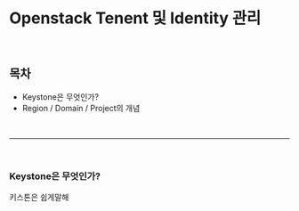 # Openstack Tenent 및 Identity 관리

</br>
<h2>목차</h2>

- Keystone은 무엇인가?
- Region / Domain / Project의 개념
</br>

---

</br>
<h3> Keystone은 무엇인가?</h3>  

키스톤은 쉽게말해
<!--stackedit_data:
eyJoaXN0b3J5IjpbMjg0NTMzNzU1LDM0MjM4MzIxMCwxMjEzNz
UxNDQ0LDE1MDE3OTA4MzBdfQ==
-->